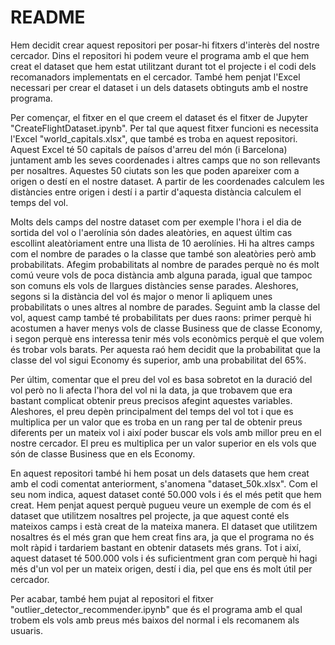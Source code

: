 # README

Hem decidit crear aquest repositori per posar-hi fitxers d'interès del nostre cercador. Dins el repositori hi podem veure el programa amb el que hem creat el dataset que hem estat utilitzant durant tot el projecte i el codi dels recomanadors implementats en el cercador. També hem penjat l'Excel necessari per crear el dataset i un dels datasets obtinguts amb el nostre programa.

Per començar, el fitxer en el que creem el dataset és el fitxer de Jupyter "CreateFlightDataset.ipynb". Per tal que aquest fitxer funcioni es necessita l'Excel "world_capitals.xlsx", que també es troba en aquest repositori. Aquest Excel té 50 capitals de paísos d'arreu del món (i Barcelona) juntament amb les seves coordenades i altres camps que no son rellevants per nosaltres. Aquestes 50 ciutats son les que poden apareixer com a origen o destí en el nostre dataset. A partir de les coordenades calculem les distàncies entre origen i destí i a partir d'aquesta distància calculem el temps del vol.

Molts dels camps del nostre dataset com per exemple l'hora i el dia de sortida del vol o l'aerolínia són dades aleatòries, en aquest últim cas escollint aleatòriament entre una llista de 10 aerolínies. Hi ha altres camps com el nombre de parades o la classe que també son aleatòries però amb probabilitats. Afegim probabilitats al nombre de parades perquè no és molt comú veure vols de poca distància amb alguna parada, igual que tampoc son comuns els vols de llargues distàncies sense parades. Aleshores, segons si la distància del vol és major o menor li apliquem unes probabilitats o unes altres al nombre de parades. Seguint amb la classe del vol, aquest camp també té probabilitats per dues raons: primer perquè hi acostumen a haver menys vols de classe Business que de classe Economy, i segon perquè ens interessa tenir més vols econòmics perquè el que volem és trobar vols barats. Per aquesta raó hem decidit que la probabilitat que la classe del vol sigui Economy és superior, amb una probabilitat del 65%.

Per últim, comentar que el preu del vol es basa sobretot en la duració del vol però no li afecta l'hora del vol ni la data, ja que trobavem que era bastant complicat obtenir preus precisos afegint aquestes variables. Aleshores, el preu depèn principalment del temps del vol tot i que es multiplica per un valor que es troba en un rang per tal de obtenir preus diferents per un mateix vol i així poder buscar els vols amb millor preu en el nostre cercador. El preu es multiplica per un valor superior en els vols que són de classe Business que en els Economy.


En aquest repositori també hi hem posat un dels datasets que hem creat amb el codi comentat anteriorment, s'anomena "dataset_50k.xlsx". Com el seu nom indica, aquest dataset conté 50.000 vols i és el més petit que hem creat. Hem penjat aquest perquè pugueu veure un exemple de com és el dataset que utilitzem nosaltres pel projecte, ja que aquest conté els mateixos camps i està creat de la mateixa manera.
El dataset que utilitzem nosaltres és el més gran que hem creat fins ara, ja que el programa no és molt ràpid i tardariem bastant en obtenir datasets més grans. Tot i així, aquest dataset té 500.000 vols i és suficientment gran com perquè hi hagi més d'un vol per un mateix origen, destí i dia, pel que ens és molt útil per cercador.


Per acabar, també hem pujat al repositori el fitxer "outlier_detector_recommender.ipynb" que és el programa amb el qual trobem els vols amb preus més baixos del normal i els recomanem als usuaris.
